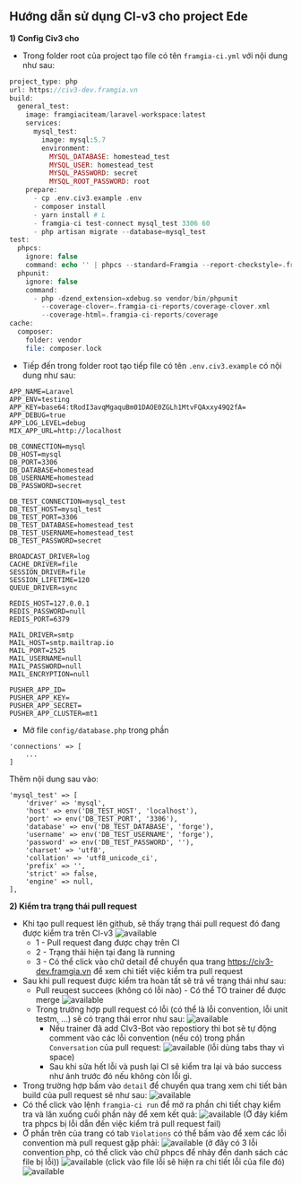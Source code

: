 ## Hướng dẫn sử dụng CI-v3 cho project Ede
**1) Config Civ3 cho**
- Trong folder root của project tạo file có tên `framgia-ci.yml` với nội dung như sau:
```php
project_type: php
url: https://civ3-dev.framgia.vn
build:
  general_test:
    image: framgiaciteam/laravel-workspace:latest
    services:
      mysql_test:
        image: mysql:5.7
        environment:
          MYSQL_DATABASE: homestead_test
          MYSQL_USER: homestead_test
          MYSQL_PASSWORD: secret
          MYSQL_ROOT_PASSWORD: root
    prepare:
      - cp .env.civ3.example .env
      - composer install
      - yarn install # L
      - framgia-ci test-connect mysql_test 3306 60
      - php artisan migrate --database=mysql_test
test:
  phpcs:
    ignore: false
    command: echo '' | phpcs --standard=Framgia --report-checkstyle=.framgia-ci-reports/phpcs.xml app
  phpunit:
    ignore: false
    command:
      - php -dzend_extension=xdebug.so vendor/bin/phpunit
        --coverage-clover=.framgia-ci-reports/coverage-clover.xml
        --coverage-html=.framgia-ci-reports/coverage
cache:
  composer:
    folder: vendor
    file: composer.lock
```

- Tiếp đến trong folder root tạo tiếp file có tên `.env.civ3.example` có nội dung như sau:
```
APP_NAME=Laravel
APP_ENV=testing
APP_KEY=base64:tRodI3avqMgaquBm01DAOE0ZGLh1MtvFQAxxy49Q2fA=
APP_DEBUG=true
APP_LOG_LEVEL=debug
MIX_APP_URL=http://localhost

DB_CONNECTION=mysql
DB_HOST=mysql
DB_PORT=3306
DB_DATABASE=homestead
DB_USERNAME=homestead
DB_PASSWORD=secret

DB_TEST_CONNECTION=mysql_test
DB_TEST_HOST=mysql_test
DB_TEST_PORT=3306
DB_TEST_DATABASE=homestead_test
DB_TEST_USERNAME=homestead_test
DB_TEST_PASSWORD=secret

BROADCAST_DRIVER=log
CACHE_DRIVER=file
SESSION_DRIVER=file
SESSION_LIFETIME=120
QUEUE_DRIVER=sync

REDIS_HOST=127.0.0.1
REDIS_PASSWORD=null
REDIS_PORT=6379

MAIL_DRIVER=smtp
MAIL_HOST=smtp.mailtrap.io
MAIL_PORT=2525
MAIL_USERNAME=null
MAIL_PASSWORD=null
MAIL_ENCRYPTION=null

PUSHER_APP_ID=
PUSHER_APP_KEY=
PUSHER_APP_SECRET=
PUSHER_APP_CLUSTER=mt1
```
- Mở file `config/database.php` trong phần
```
'connections' => [
    ...
]
```
Thêm nội dung sau vào:
```
'mysql_test' => [
    'driver' => 'mysql',
    'host' => env('DB_TEST_HOST', 'localhost'),
    'port' => env('DB_TEST_PORT', '3306'),
    'database' => env('DB_TEST_DATABASE', 'forge'),
    'username' => env('DB_TEST_USERNAME', 'forge'),
    'password' => env('DB_TEST_PASSWORD', ''),
    'charset' => 'utf8',
    'collation' => 'utf8_unicode_ci',
    'prefix' => '',
    'strict' => false,
    'engine' => null,
],
```
**2) Kiểm tra trạng thái pull request**
- Khi tạo pull request lên github, sẽ thấy trạng thái pull request đó đang được kiểm tra trên CI-v3
![available](https://raw.githubusercontent.com/dqhuy78/ci-docs/master/screenshot/1.png)
  - 1 - Pull request đang được chạy trên CI
  - 2 - Trạng thái hiện tại đang là running
  - 3 - Có thể click vào chữ detail để chuyển qua trang https://civ3-dev.framgia.vn để xem chi tiết việc kiểm tra pull request
- Sau khi pull request được kiểm tra hoàn tất sẽ trả về trạng thái như sau:
  - Pull reuqest succees (không có lỗi nào) - Có thể TO trainer để được merge
  ![available](https://raw.githubusercontent.com/dqhuy78/ci-docs/master/screenshot/2.png)
  - Trong trường hợp pull request có lỗi (có thể là lỗi convention, lỗi unit testm, ...) sẽ có trạng thái error như sau:
  ![available](https://raw.githubusercontent.com/dqhuy78/ci-docs/master/screenshot/3.png)
    - Nếu trainer đã add CIv3-Bot vào repostiory thì bot sẽ tự động comment vào các lỗi convention (nếu có) trong phần `Conversation` của pull request:
    ![available](https://raw.githubusercontent.com/dqhuy78/ci-docs/master/screenshot/4.png)
    (lỗi dùng tabs thay vì space)
    - Sau khi sửa hết lỗi và push lại CI sẽ kiểm tra lại và báo success như ảnh trước đó nếu không còn lỗi gì.
- Trong trường hợp bấm vào `detail` để chuyển qua trang xem chi tiết bản build của pull request sẽ như sau:
  ![available](https://raw.githubusercontent.com/dqhuy78/ci-docs/master/screenshot/5.png)
- Có thể click vào lệnh `framgia-ci run` để mở ra phần chi tiết chạy kiểm tra và lăn xuống cuối phần này để xem kết quả:
    ![available](https://raw.githubusercontent.com/dqhuy78/ci-docs/master/screenshot/6.png)
    (Ở đây kiểm tra phpcs bị lỗi dẫn đến việc kiểm trả pull request fail)
- Ở phần trên của trang có tab `Violations` có thể bấm vào để xem các lỗi convention mà pull request gặp phải:
    ![available](https://raw.githubusercontent.com/dqhuy78/ci-docs/master/screenshot/7.png)
    (ở đây có 3 lỗi convention php, có thể click vào chữ phpcs để nhảy đến danh sách các file bị lỗi))
    ![available](https://raw.githubusercontent.com/dqhuy78/ci-docs/master/screenshot/8.png)
    (click vào file lỗi sẽ hiện ra chi tiết lỗi của file đó)
    ![available](https://raw.githubusercontent.com/dqhuy78/ci-docs/master/screenshot/9.png)
